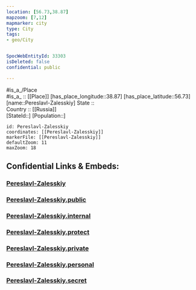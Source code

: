```yaml
---
location: [56.73,38.87] 
mapzoom: [7,12] 
mapmarker: city 
type: City
tags:
- geo/City


SpocWebEntityId: 33303
isDeleted: false
confidential: public

---
```

#is_a_/Place  
#is_a_ :: [[Place]] 
[has_place_longitude::38.87] 
[has_place_latitude::56.73] 
[name::Pereslavl-Zalesskiy] 
State ::  
Country :: [[Russia]]  
[StateId::] 
[Population::] 



```leaflet
id: Pereslavl-Zalesskiy
coordinates: [[Pereslavl-Zalesskiy]] 
markerFile: [[Pereslavl-Zalesskiy]] 
defaultZoom: 11 
maxZoom: 18
```


## Confidential Links & Embeds: 

### [Pereslavl-Zalesskiy](/_Standards/Earth/Continent/Europe/Europe~East/Russia/Russia~Central/Yaroslavl_Oblast/City/Pereslavl-Zalesskiy.md) 

### [Pereslavl-Zalesskiy.public](/_public/Earth/Continent/Europe/Europe~East/Russia/Russia~Central/Yaroslavl_Oblast/City/Pereslavl-Zalesskiy.public.md) 

### [Pereslavl-Zalesskiy.internal](/_internal/Earth/Continent/Europe/Europe~East/Russia/Russia~Central/Yaroslavl_Oblast/City/Pereslavl-Zalesskiy.internal.md) 

### [Pereslavl-Zalesskiy.protect](/_protect/Earth/Continent/Europe/Europe~East/Russia/Russia~Central/Yaroslavl_Oblast/City/Pereslavl-Zalesskiy.protect.md) 

### [Pereslavl-Zalesskiy.private](/_private/Earth/Continent/Europe/Europe~East/Russia/Russia~Central/Yaroslavl_Oblast/City/Pereslavl-Zalesskiy.private.md) 

### [Pereslavl-Zalesskiy.personal](/_personal/Earth/Continent/Europe/Europe~East/Russia/Russia~Central/Yaroslavl_Oblast/City/Pereslavl-Zalesskiy.personal.md) 

### [Pereslavl-Zalesskiy.secret](/_secret/Earth/Continent/Europe/Europe~East/Russia/Russia~Central/Yaroslavl_Oblast/City/Pereslavl-Zalesskiy.secret.md)

